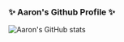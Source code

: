 ### ✨ Aaron's Github Profile ✨

<!--
**th3-k3rnl/th3-k3rnl** is a ✨ _special_ ✨ repository because its `README.md` (this file) appears on your GitHub profile.

Here are some ideas to get you started:

- 🔭 I’m currently working on ...
- 🌱 I’m currently learning ...
- 👯 I’m looking to collaborate on ...
- 🤔 I’m looking for help with ...
- 💬 Ask me about ...
- 📫 How to reach me: ...
- 😄 Pronouns: ...
- ⚡ Fun fact: ...
-->

![Aaron's GitHub stats](https://github-readme-stats.vercel.app/api?username=th3-k3rnl&theme=radical&show_icons=true&count_private=true)
